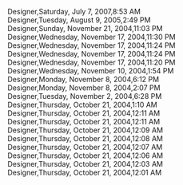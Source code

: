 ﻿Designer,Saturday, July 7, 2007,8:53 AM  Designer,Tuesday, August 9, 2005,2:49 PM  Designer,Sunday, November 21, 2004,11:03 PM  Designer,Wednesday, November 17, 2004,11:30 PM  Designer,Wednesday, November 17, 2004,11:24 PM  Designer,Wednesday, November 17, 2004,11:24 PM  Designer,Wednesday, November 17, 2004,11:20 PM  Designer,Wednesday, November 10, 2004,1:54 PM  Designer,Monday, November 8, 2004,6:12 PM  Designer,Monday, November 8, 2004,2:07 PM  Designer,Tuesday, November 2, 2004,6:28 PM  Designer,Thursday, October 21, 2004,1:10 AM  Designer,Thursday, October 21, 2004,12:11 AM  Designer,Thursday, October 21, 2004,12:11 AM  Designer,Thursday, October 21, 2004,12:09 AM  Designer,Thursday, October 21, 2004,12:08 AM  Designer,Thursday, October 21, 2004,12:07 AM  Designer,Thursday, October 21, 2004,12:06 AM  Designer,Thursday, October 21, 2004,12:03 AM  Designer,Thursday, October 21, 2004,12:01 AM